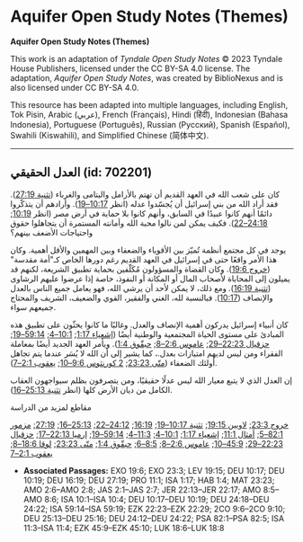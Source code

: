 # Aquifer Open Study Notes (Themes)

**Aquifer Open Study Notes (Themes)**

This work is an adaptation of *Tyndale Open Study Notes* © 2023 Tyndale House Publishers, licensed under the CC BY\-SA 4\.0 license. The adaptation, *Aquifer Open Study Notes*, was created by BiblioNexus and is also licensed under CC BY\-SA 4\.0\.

This resource has been adapted into multiple languages, including English, Tok Pisin, Arabic (عربي), French (Français), Hindi (हिंदी), Indonesian (Bahasa Indonesia), Portuguese (Português), Russian (Русский), Spanish (Español), Swahili (Kiswahili), and Simplified Chinese (简体中文).



--------------------------------

## العدل الحقيقي (id: 702201)

كان على شعب الله في العهد القديم أن تهتم بالأرامل واليتامى والغرباء ([تثنية 27:19](https://ref.ly/Deut27:19)). فقد أراد الله من بني إسرائيل أن يُجسّدوا عدله (انظر [10:17–19](https://ref.ly/Deut10:17-Deut10:19)). وأرادهم أن يتذكّروا دائمًا أنهم كانوا عبيدًا في السابق، وأنهم كانوا بلا حماية في أرض مصر (انظر [10:19](https://ref.ly/Deut10:19); [24:18–22](https://ref.ly/Deut24:18-Deut24:22)). فكيف يمكن لمن نالوا محبة الله وأمانته المستمرة أن يتجاهلوا حقوق واحتياجات الأضعف بينهم؟

يوجد في كل مجتمع أنظمة تُميّز بين الأقوياء والضعفاء وبين المهمين والأقل أهمية. وكان هذا الأمر واقعًا حتى في إسرائيل في العهد القديم رغم دورها الخاص كـ"أمة مقدسة" ([خروج 19:6](https://ref.ly/Exod19:6)). وكان القضاة والمسؤولون مُكَلّفين بحماية تطبيق الشريعة، لكنهم قد يميلون إلى المحاباة لأصحاب المال أو المكانة أو النفوذ، خاصة إذا عرضوا عليهم الرشاوى ([تثنية 16:19](https://ref.ly/Deut16:19)). ومع ذلك، لا يمكن لأحد أن يرشي الله، فهو يعامل جميع الناس بالعدل والإنصاف ([10:17](https://ref.ly/Deut10:17)). فبالنسبة لله، الغني والفقير، القوي والضعيف، الشريف والمحتاج جميعهم سواء.

كان أنبياء إسرائيل يدركون أهمية الإنصاف والعدل. وغالبًا ما كانوا يحثّون على تطبيق هذه المبادئ على مستوى الحياة المجتمعية والوطنية أيضًا ([إشعياء 1:17](https://ref.ly/Isa1:17); [10:1–4](https://ref.ly/Isa10:1-Isa10:4); [59:14–19](https://ref.ly/Isa59:14-Isa59:19); [حزقيال 22:23–29](https://ref.ly/Ezek22:23-Ezek22:29); [عاموس 2:6–8](https://ref.ly/Amos2:6-Amos2:8); [حبقّوق 1:4](https://ref.ly/Hab1:4)). ويأمر العهد الجديد أيضًا بمعاملة الفقراء ومن ليس لديهم امتيازات بعدل.، كما يشير إلى أن الله لا يُسَر عندما يتم تجاهل أولئك الضعفاء ([متّى 23:23](https://ref.ly/Matt23:23); [2 كورنثوس 9:6–10](https://ref.ly/2Cor9:6-2Cor9:10); [يعقوب 2:1–7](https://ref.ly/Jas2:1-Jas2:7)).

إن العدل الذي لا يتبع معيار الله ليس عدلًا حقيقيًا، ومن يتصرفون بظلم سيواجهون العقاب الكامل من ديان الأرض كلها (انظر [تثنية 25:13–16](https://ref.ly/Deut25:13-Deut25:16)).

مقاطع لمزيد من الدراسة

[خروج 23:3](https://ref.ly/Exod23:3); [لاويين 19:15](https://ref.ly/Lev19:15); [تثنية 10:17–19](https://ref.ly/Deut10:17-Deut10:19); [16:19](https://ref.ly/Deut16:19); [24:12–22](https://ref.ly/Deut24:12-Deut24:22); [25:13–16](https://ref.ly/Deut25:13-Deut25:16); [27:19](https://ref.ly/Deut27:19); [مزمور 82:1–5](https://ref.ly/Ps82:1-Ps82:5); [أمثال 11:1](https://ref.ly/Prov11:1); [إشعياء 1:17](https://ref.ly/Isa1:17); [10:1–4](https://ref.ly/Isa10:1-Isa10:4); [11:3–4](https://ref.ly/Isa11:3-Isa11:4); [59:14–19](https://ref.ly/Isa59:14-Isa59:19); [إرميا 22:13–17](https://ref.ly/Jer22:13-Jer22:17); [حزقيال 22:23–29](https://ref.ly/Ezek22:23-Ezek22:29); [45:9–10](https://ref.ly/Ezek45:9-Ezek45:10); [عاموس 2:6–8](https://ref.ly/Amos2:6-Amos2:8); [8:5–6](https://ref.ly/Amos8:5-Amos8:6); [حبقّوق 1:4](https://ref.ly/Hab1:4); [متّى 23:23](https://ref.ly/Matt23:23); [لوقا 18:6–8](https://ref.ly/Luke18:6-Luke18:8); [يعقوب 2:1–7](https://ref.ly/Jas2:1-Jas2:7)

* **Associated Passages:** EXO 19:6; EXO 23:3; LEV 19:15; DEU 10:17; DEU 10:19; DEU 16:19; DEU 27:19; PRO 11:1; ISA 1:17; HAB 1:4; MAT 23:23; AMO 2:6–AMO 2:8; JAS 2:1–JAS 2:7; JER 22:13–JER 22:17; AMO 8:5–AMO 8:6; ISA 10:1–ISA 10:4; DEU 10:17–DEU 10:19; DEU 24:18–DEU 24:22; ISA 59:14–ISA 59:19; EZK 22:23–EZK 22:29; 2CO 9:6–2CO 9:10; DEU 25:13–DEU 25:16; DEU 24:12–DEU 24:22; PSA 82:1–PSA 82:5; ISA 11:3–ISA 11:4; EZK 45:9–EZK 45:10; LUK 18:6–LUK 18:8

